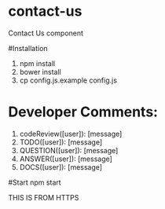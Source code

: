 # contact-us
Contact Us component

#Installation
1. npm install
2. bower install
3. cp config.js.example config.js

# Developer Comments:
1. codeReview([user]): [message]
2. TODO([user]): [message]
3. QUESTION([user]): [message]
4. ANSWER([user]): [message]
5. DOCS([user]): [message]

#Start
npm start

THIS IS FROM HTTPS
